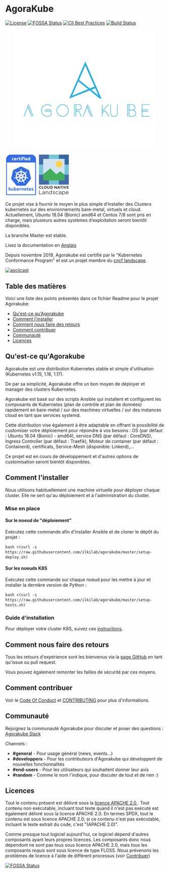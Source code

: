 ﻿# AgoraKube
[![License](https://img.shields.io/badge/License-Apache%202.0-blue.svg)](https://opensource.org/licenses/Apache-2.0)
[![FOSSA Status](https://app.fossa.com/api/projects/git%2Bgithub.com%2Filkilab%2Fagorakube.svg?type=shield)](https://app.fossa.com/projects/git%2Bgithub.com%2Filkilab%2Fagorakube?ref=badge_shield)
[![CII Best Practices](https://bestpractices.coreinfrastructure.org/projects/3104/badge)](https://bestpractices.coreinfrastructure.org/projects/3104)
[![Build Status](https://travis-ci.org/ilkilab/agorakube.svg?branch=master)](https://travis-ci.org/ilkilab/agorakube)

<p align="center">
<img src="../../../images/agorakube-logo.svg" width="450" alt="Agorakube" title="Agorakube" />
</p>
<p>
<img src="https://raw.githubusercontent.com/cncf/artwork/master/projects/kubernetes/certified-kubernetes/versionless/color/certified-kubernetes-color.svg?sanitize=true" width="100" alt="k8s-conformance-v1.16" title="https://github.com/cncf/k8s-conformance/tree/master/v1.16/agorakube"/>
<img src="https://raw.githubusercontent.com/cncf/artwork/master/other/cncf-landscape/stacked/color/cncf-landscape-stacked-color.svg?sanitize=true" width="100" alt="Agorakube is a cncf landscap project" title="Agorakube is a cncf landscap project"/>
</p>
Ce projet vise à fournir le moyen le plus simple d’installer des Clusters kubernetes sur des environnements bare-metal, virtuels et cloud.
Actuellement, Ubuntu 18.04 (Bionic) amd64 et Centos 7/8 sont pris en charge, mais plusieurs autres systèmes d’exploitation seront bientôt disponibles.

La branche Master est stable.

Lisez la documentation en [Anglais](https://github.com/ilkilab/agorakube/blob/master/README.md)

Depuis novembre 2019, Agorakube est certifié par le "Kubernetes Conformance Program" et est un projet membre du [cncf landscape](https://landscape.cncf.io/selected=agora-kube).

[![asciicast](https://asciinema.org/a/Y58GrrJG3gPM6GvKsSMCZevbX.svg)](https://asciinema.org/a/Y58GrrJG3gPM6GvKsSMCZevbX)

## Table des matières

Voici une liste des points présentés dans ce fichier Readme pour le projet Agorakube:

- [Qu'est-ce qu'Agorakube](#quest-ce-quagorakube)
- [Comment l'installer](#comment-linstaller)
- [Comment nous faire des retours](#comment-nous-faire-des-retours)
- [Comment contribuer](#comment-contribuer)
- [Communauté](#communauté)
- [Licences](#licences)

## Qu'est-ce qu'Agorakube

Agorakube est une distribution Kubernetes stable et simple d'utilisation (Kubernetes v1.15, 1.16, 1.17).

De par sa simplicité, Agorakube offre un bon moyen de déployer et manager des clusters Kubernetes.

Agorakube est basé sur des scripts Ansible qui installent et configurent les composants de Kubernetes (plan de contrôle et plan de données) rapidement en bare-metal / sur des machines virtuelles / sur des instances cloud en tant que services systemd.

Cette distribution vise également à être adaptable en offrant la  possibilité de customiser votre déploiement pour répondre à vos besoins : OS (par défaut : Ubuntu 18.04 (Bionic) - amd64), service DNS (par défaut : CoreDNS), Ingress Controller (par défaut : Traefik), Moteur de container (par défaut : Containerd), certificats, Service-Mesh (disponible: Linkerd),...

Ce projet est en cours de développement et d'autres options de customisation seront bientôt disponibles.

## Comment l'installer

Nous utilisons habituellement une machine virtuelle pour déployer chaque cluster. Elle ne sert qu'au déploiement et à l'administration du cluster.

### Mise en place

#### Sur le noeud de "déploiement"
Exécutez cette commande afin d'installer Ansible et de cloner le dépôt du projet :
```
bash <(curl -s https://raw.githubusercontent.com/ilkilab/agorakube/master/setup-deploy.sh)
```
#### Sur les noeuds K8S
Exécutez cette commande sur chaque noeud pour les mettre à jour et installer la dernière version de Python :
```
bash <(curl -s https://raw.githubusercontent.com/ilkilab/agorakube/master/setup-hosts.sh)
```

### Guide d'installation

Pour déployer votre cluster K8S, suivez ces [instructions](../../instructions.md).

## Comment nous faire des retours

Tous les retours d'expérience sont les bienvenus via la [page GitHub](https://github.com/ilkilab/agorakube) en tant qu'issue ou pull request.

Vous pouvez également remonter les failles de sécurité par ces moyens.

## Comment contribuer

Voir le [Code Of Conduct](https://github.com/ilkilab/agorakube/blob/master/CODE_OF_CONDUCT.md) et [CONTRIBUTING](https://github.com/ilkilab/agorakube/blob/master/docs/CONTRIBUTING.md) pour plus d'informations.

## Communauté

Rejoignez la communauté Agorakube pour discuter et poser des questions : [Agorakube Slack](http://slack.agorakube.ilkilabs.io/)

Channels :
- **#general** - Pour usage  général (news, events...)
- **#developpers** - Pour les contributeurs d'Agorakube qui développent de nouvelles fonctionnalités
- **#end-users** - Pour les utilisateurs qui souhaitent donner leur avis
- **#random** - Comme le nom l'indique, pour discuter de tout et de rien :)

## Licences

Tout le contenu présent est délivré sous la [licence APACHE 2.0 ](../../../LICENSE).
Tout contenu non exécutable, incluant tout texte quand il n'est pas exécuté est également délivré sous la licence APACHE 2.0.
En termes SPDX, tout le contenu est sous licence APACHE 2.0;
si ce contenu n'est pas exécutable, incluant le texte extrait du code, c'est "(APACHE 2.0)".

Comme presque tout logiciel aujourd'hui, ce logiciel dépend d'autres composants ayant leurs propres licences. Les composants donc nous dépendont ne sont pas tous sous licence APACHE 2.0, mais tous les composants *requis* sont sous licence de type FLOSS. Nous prévenons les problèmes de licence à l'aide de différent processus (voir [Contribuer](../../CONTRIBUTING.md))

[![FOSSA Status](https://app.fossa.io/api/projects/git%2Bgithub.com%2Filkilab%2Fagorakube.svg?type=large)](https://app.fossa.io/projects/git%2Bgithub.com%2Filkilab%2Fagorakube?ref=badge_large)

